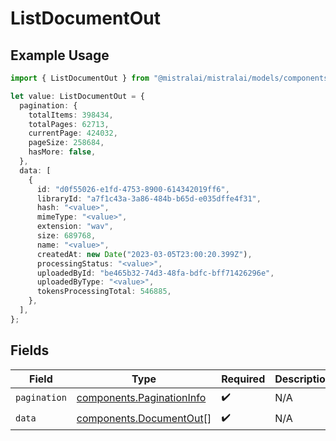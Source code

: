 # ListDocumentOut

## Example Usage

```typescript
import { ListDocumentOut } from "@mistralai/mistralai/models/components";

let value: ListDocumentOut = {
  pagination: {
    totalItems: 398434,
    totalPages: 62713,
    currentPage: 424032,
    pageSize: 258684,
    hasMore: false,
  },
  data: [
    {
      id: "d0f55026-e1fd-4753-8900-614342019ff6",
      libraryId: "a7f1c43a-3a86-484b-b65d-e035dffe4f31",
      hash: "<value>",
      mimeType: "<value>",
      extension: "wav",
      size: 689768,
      name: "<value>",
      createdAt: new Date("2023-03-05T23:00:20.399Z"),
      processingStatus: "<value>",
      uploadedById: "be465b32-74d3-48fa-bdfc-bff71426296e",
      uploadedByType: "<value>",
      tokensProcessingTotal: 546885,
    },
  ],
};
```

## Fields

| Field                                                                  | Type                                                                   | Required                                                               | Description                                                            |
| ---------------------------------------------------------------------- | ---------------------------------------------------------------------- | ---------------------------------------------------------------------- | ---------------------------------------------------------------------- |
| `pagination`                                                           | [components.PaginationInfo](../../models/components/paginationinfo.md) | :heavy_check_mark:                                                     | N/A                                                                    |
| `data`                                                                 | [components.DocumentOut](../../models/components/documentout.md)[]     | :heavy_check_mark:                                                     | N/A                                                                    |